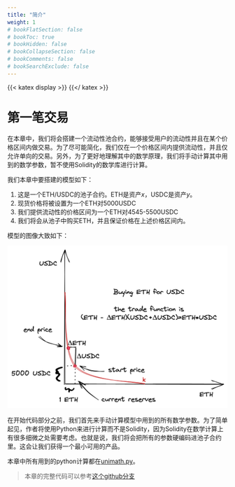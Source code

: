 ```yaml
---
title: "简介"
weight: 1
# bookFlatSection: false
# bookToc: true
# bookHidden: false
# bookCollapseSection: false
# bookComments: false
# bookSearchExclude: false
---
```


{{< katex display >}} {{</ katex >}}

# 第一笔交易

在本章中，我们将会搭建一个流动性池合约，能够接受用户的流动性并且在某个价格区间内做交易。为了尽可能简化，我们仅在一个价格区间内提供流动性，并且仅允许单向的交易。另外，为了更好地理解其中的数学原理，我们将手动计算其中用到的数学参数，暂不使用Solidity的数学库进行计算。

我们本章中要搭建的模型如下：
1. 这是一个ETH/USDC的池子合约。ETH是资产$x$，USDC是资产$y$。
2. 现货价格将被设置为一个ETH对5000USDC
3. 我们提供流动性的价格区间为一个ETH对4545-5500USDC
4. 我们将会从池子中购买ETH，并且保证价格在上述价格区间内。

模型的图像大致如下：

![Buy ETH for USDC visualization](/images/milestone_1/buy_eth_model.png)


在开始代码部分之前，我们首先来手动计算模型中用到的所有数学参数。为了简单起见，作者将使用Python来进行计算而不是Solidity，因为Solidity在数学计算上有很多细微之处需要考虑。也就是说，我们将会把所有的参数硬编码进池子合约里。这会让我们获得一个最小可用的产品。

本章中所有用到的python计算都在[unimath.py](https://github.com/Jeiwan/uniswapv3-code/blob/main/unimath.py)。

> 本章的完整代码可以参考[这个github分支](https://github.com/Jeiwan/uniswapv3-code/tree/milestone_1)
